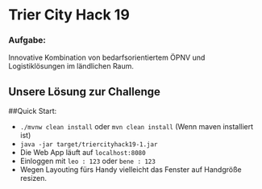 # Trier City Hack 19
### Aufgabe: 
Innovative Kombination von bedarfsorientiertem ÖPNV und Logistiklösungen im ländlichen Raum.
## Unsere Lösung zur Challenge

##Quick Start:
* `./mvnw clean install` oder `mvn clean install` (Wenn maven installiert ist)  
* `java -jar target/triercityhack19-1.jar`
* Die Web App läuft auf `localhost:8080`
* Einloggen mit `leo : 123` oder `bene : 123`
* Wegen Layouting fürs Handy vielleicht das Fenster auf Handgröße resizen. 